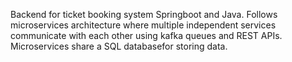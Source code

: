 Backend for ticket booking system Springboot and Java. Follows microservices architecture where multiple independent services communicate with each other using kafka queues and REST APIs.
Microservices share a SQL databasefor storing data.